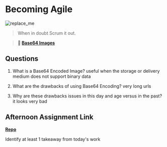 # Becoming Agile

![replace_me](https://codeworks.blob.core.windows.net/public/assets/img/illustrations/placeholder.svg)

> When in doubt Scrum it out.

> **📖 [Base64 Images](https://codeworksacademy.com/fs-student-guide/resources/wk8-9/06-Base64)**

## Questions

1. What is a Base64 Encoded Image?
useful when the storage or delivery medium does not support binary data

2. What are the drawbacks of using Base64 Encoding?
very long urls

3. Why are these drawbacks issues in this day and age versus in the past?
it looks very bad

## Afternoon Assignment Link

**[Repo](https://github.com/calvinthurst/<ASSIGNMENT_REPO>)**

Identify at least 1 takeaway from today's work
